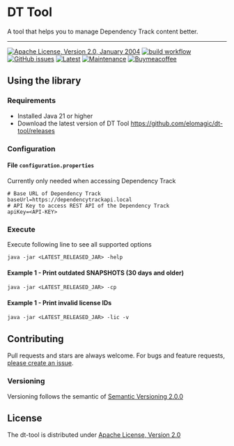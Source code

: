 # DT Tool

A tool that helps you to manage Dependency Track content better.

---

[![Apache License, Version 2.0, January 2004](https://img.shields.io/github/license/apache/maven.svg?label=License)][license]
[![build workflow](https://github.com/elomagic/dt-tool/actions/workflows/maven.yml/badge.svg)](https://github.com/elomagic/dt-tool/actions)
[![GitHub issues](https://img.shields.io/github/issues-raw/elomagic/dt-tool)](https://github.com/elomagic/dt-tool/issues)
[![Latest](https://img.shields.io/github/release/elomagic/dt-tool.svg)](https://github.com/elomagic/dt-tool/releases)
[![Maintenance](https://img.shields.io/badge/Maintained%3F-yes-green.svg)](https://github.com/elomagic/dt-tool/graphs/commit-activity)
[![Buymeacoffee](https://badgen.net/badge/icon/buymeacoffee?icon=buymeacoffee&label)](https://www.buymeacoffee.com/elomagic)


## Using the library

### Requirements

* Installed Java 21 or higher
* Download the latest version of DT Tool https://github.com/elomagic/dt-tool/releases

### Configuration

#### File ```configuration.properties```

Currently only needed when accessing Dependency Track

```properties
# Base URL of Dependency Track
baseUrl=https://dependencytrackapi.local
# API Key to access REST API of the Dependency Track
apiKey=<API-KEY>
```

### Execute

Execute following line to see all supported options

```
java -jar <LATEST_RELEASED_JAR> -help
```

#### Example 1 - Print outdated SNAPSHOTS (30 days and older)

```
java -jar <LATEST_RELEASED_JAR> -cp
```

#### Example 1 - Print invalid license IDs

```
java -jar <LATEST_RELEASED_JAR> -lic -v
```

## Contributing

Pull requests and stars are always welcome. For bugs and feature requests, [please create an issue](../../issues/new).

### Versioning

Versioning follows the semantic of [Semantic Versioning 2.0.0](https://semver.org/)

## License

The dt-tool is distributed under [Apache License, Version 2.0][license]

[license]: https://www.apache.org/licenses/LICENSE-2.0